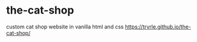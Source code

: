 # the-cat-shop
custom cat shop website in vanilla html and css
https://trvrle.github.io/the-cat-shop/
